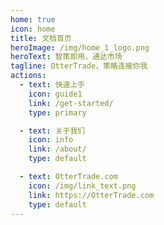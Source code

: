 ```yaml
---
home: true
icon: home
title: 文档首页
heroImage: /img/home_1_logo.png
heroText: 智策即用，通达市场
tagline: OtterTrade，策略连接你我
actions:
  - text: 快速上手
    icon: guide1
    link: /get-started/
    type: primary

  - text: 关于我们
    icon: info
    link: /about/
    type: default

  - text: OtterTrade.com
    icon: /img/link_text.png
    link: https://OtterTrade.com
    type: default
---
```


<HomePageUser />
<HomePageDevelop />
<HomePageBBS />

<script setup>
import "@components/HomePageBanner.scss";
import HomePageUser from "@components/HomePageUser.vue";
import HomePageDevelop from "@components/HomePageDevelop.vue";
import HomePageBBS from "@components/HomePageBBS.vue";
</script>
